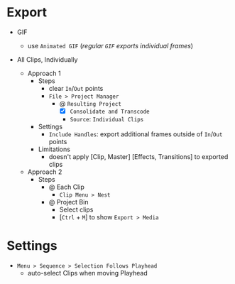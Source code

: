 
<!--####################################################################################################################-->
# Export
<!--####################################################################################################################-->

  - GIF
    - use `Animated GIF` (*regular `GIF` exports individual frames*)

  - All Clips, Individually
    - Approach 1
      - Steps
        - clear `In`/`Out` points
        - `File > Project Manager`
          - @ `Resulting Project`
            - [x] `Consolidate and Transcode`
            - `Source`: `Individual Clips`
      - Settings
        - `Include Handles`: export additional frames outside of `In`/`Out` points
      - Limitations
        - doesn't apply [Clip, Master] [Effects, Transitions] to exported clips
    - Approach 2
      - Steps
        - @ Each Clip
          - `Clip Menu > Nest`
        - @ Project Bin
          - Select clips
          - [`Ctrl` + `M`] to show `Export > Media`


<!--####################################################################################################################-->
# Settings
<!--####################################################################################################################-->

  - `Menu > Sequence > Selection Follows Playhead`
    - auto-select Clips when moving Playhead
